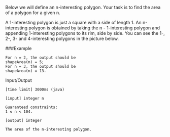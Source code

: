 Below we will define an n-interesting polygon. Your task is to find the area of a polygon for a given n.

A 1-interesting polygon is just a square with a side of length 1. An n-interesting polygon is obtained by taking the n - 1-interesting polygon and appending 1-interesting polygons to its rim, side by side. You can see the 1-, 2-, 3- and 4-interesting polygons in the picture below.

###Example

    For n = 2, the output should be
    shapeArea(n) = 5;
    For n = 3, the output should be
    shapeArea(n) = 13.

Input/Output

    [time limit] 3000ms (java)

    [input] integer n

    Guaranteed constraints:
    1 ≤ n < 104.

    [output] integer

    The area of the n-interesting polygon.

